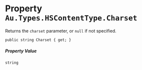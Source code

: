 # Property `Au.Types.HSContentType.Charset`

Returns the `charset` parameter, or `null` if not specified.

```
public string Charset { get; }
```

##### Property Value

`string`